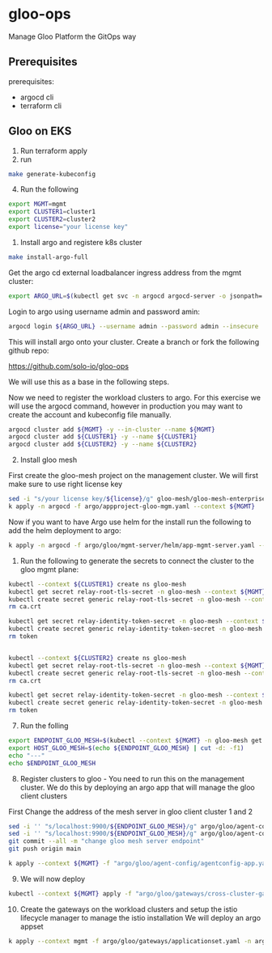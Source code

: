 # gloo-ops
Manage Gloo Platform the GitOps way

## Prerequisites

prerequisites: 
- argocd cli
- terraform cli


## Gloo on EKS

1. Run terraform apply
2. run 
```bash
make generate-kubeconfig
```
4. Run the following
```bash
export MGMT=mgmt
export CLUSTER1=cluster1
export CLUSTER2=cluster2
export license="your license key"
```

1. Install argo and registere k8s cluster
```bash
make install-argo-full
```

Get the argo cd external loadbalancer ingress address from the mgmt cluster:
```bash
export ARGO_URL=$(kubectl get svc -n argocd argocd-server -o jsonpath='{.status.loadBalancer.ingress[0].*}' --context ${MGMT})
```

Login to argo using username admin and password amin:
```bash
argocd login ${ARGO_URL} --username admin --password admin --insecure
```


This will install argo onto your cluster.
Create a branch or fork the following github repo:

https://github.com/solo-io/gloo-ops

We will use this as a base in the following steps. 

Now we need to register the workload clusters to argo. For this exercise we will use the argocd command, however in production you may want to create the account and kubeconfig file manually. 


```bash
argocd cluster add ${MGMT} -y --in-cluster --name ${MGMT}
argocd cluster add ${CLUSTER1} -y --name ${CLUSTER1}
argocd cluster add ${CLUSTER2} -y --name ${CLUSTER2}
```

2. Install gloo mesh

First create the gloo-mesh project on the management cluster.
We will first make sure to use right license key
```bash
sed -i "s/your license key/${license}/g" gloo-mesh/gloo-mesh-enterprise.yaml
k apply -n argocd -f argo/appproject-gloo-mgm.yaml --context ${MGMT}
```

Now if you want to have Argo use helm for the install run the following to add the helm deployment to argo:
```bash
k apply -n argocd -f argo/gloo/mgmt-server/helm/app-mgmt-server.yaml --context ${MGMT}
```


1. Run the following to generate the secrets to connect the cluster to the gloo mgmt plane:
```bash
kubectl --context ${CLUSTER1} create ns gloo-mesh
kubectl get secret relay-root-tls-secret -n gloo-mesh --context ${MGMT} -o jsonpath='{.data.ca\.crt}' | base64 -d > ca.crt
kubectl create secret generic relay-root-tls-secret -n gloo-mesh --context ${CLUSTER1} --from-file ca.crt=ca.crt
rm ca.crt

kubectl get secret relay-identity-token-secret -n gloo-mesh --context ${MGMT} -o jsonpath='{.data.token}' | base64 -d > token
kubectl create secret generic relay-identity-token-secret -n gloo-mesh --context ${CLUSTER1} --from-file token=token
rm token


kubectl --context ${CLUSTER2} create ns gloo-mesh
kubectl get secret relay-root-tls-secret -n gloo-mesh --context ${MGMT} -o jsonpath='{.data.ca\.crt}' | base64 -d > ca.crt
kubectl create secret generic relay-root-tls-secret -n gloo-mesh --context ${CLUSTER2} --from-file ca.crt=ca.crt
rm ca.crt

kubectl get secret relay-identity-token-secret -n gloo-mesh --context ${MGMT} -o jsonpath='{.data.token}' | base64 -d > token
kubectl create secret generic relay-identity-token-secret -n gloo-mesh --context ${CLUSTER2} --from-file token=token
rm token
```
7. Run the folling
```bash
export ENDPOINT_GLOO_MESH=$(kubectl --context ${MGMT} -n gloo-mesh get svc gloo-mesh-mgmt-server -o jsonpath='{.status.loadBalancer.ingress[0].*}'):9900
export HOST_GLOO_MESH=$(echo ${ENDPOINT_GLOO_MESH} | cut -d: -f1)
echo "---"
echo $ENDPOINT_GLOO_MESH
```
8. Register clusters to gloo - You need to run this on the management cluster.  We do this by deploying an argo app that will manage the gloo client clusters
   
First Change the address of the mesh server in gloo client cluster 1 and 2
```bash  
sed -i '' "s/localhost:9900/${ENDPOINT_GLOO_MESH}/g" argo/gloo/agent-config/helm/gloo-client-cluster1.yaml
sed -i '' "s/localhost:9900/${ENDPOINT_GLOO_MESH}/g" argo/gloo/agent-config/helm/gloo-client-cluster2.yaml
git commit --all -m "change gloo mesh server endpoint"
git push origin main
```
   
```bash
k apply --context ${MGMT} -f "argo/gloo/agent-config/agentconfig-app.yaml"
```

9.   We will now deploy 
```bash
kubectl --context ${MGMT} apply -f "argo/gloo/gateways/cross-cluster-gateway.yaml"
```
10. Create the gateways on the workload clusters and setup the istio lifecycle manager to manage the istio installation
    We will deploy an argo appset

```bash
k apply --context mgmt -f argo/gloo/gateways/applicationset.yaml -n argocd
```


